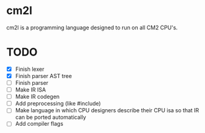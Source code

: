 # cm2l
cm2l is a programming language designed to run on all CM2 CPU's.
# TODO
- [x] Finish lexer
- [x] Finish parser AST tree
- [ ] Finish parser
- [ ] Make IR ISA
- [ ] Make IR codegen
- [ ] Add preprocessing (like #include)
- [ ] Make language in which CPU designers describe their CPU isa so that IR can be ported automatically
- [ ] Add compiler flags